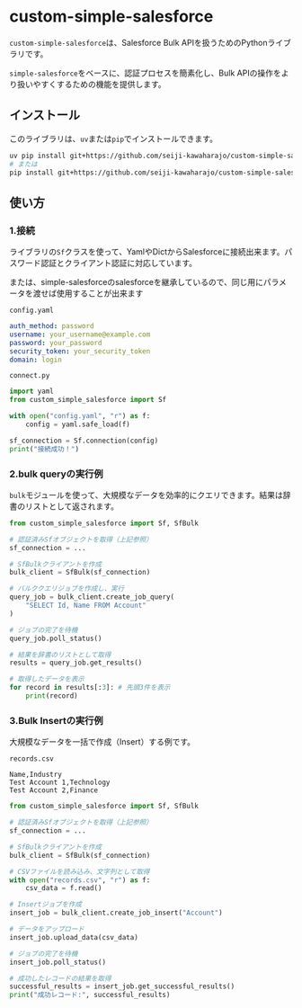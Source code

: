 # custom-simple-salesforce
`custom-simple-salesforce`は、Salesforce Bulk APIを扱うためのPythonライブラリです。

`simple-salesforce`をベースに、認証プロセスを簡素化し、Bulk APIの操作をより扱いやすくするための機能を提供します。

## インストール

このライブラリは、`uv`または`pip`でインストールできます。

```bash
uv pip install git+https://github.com/seiji-kawaharajo/custom-simple-salesforce.git
# または
pip install git+https://github.com/seiji-kawaharajo/custom-simple-salesforce.git
```

## 使い方

### 1.接続

ライブラリの`Sf`クラスを使って、YamlやDictからSalesforceに接続出来ます。パスワード認証とクライアント認証に対応しています。

または、simple-salesforceのsalesforceを継承しているので、同じ用にパラメータを渡せば使用することが出来ます

`config.yaml`
```yml
auth_method: password
username: your_username@example.com
password: your_password
security_token: your_security_token
domain: login
```

`connect.py`
```py
import yaml
from custom_simple_salesforce import Sf

with open("config.yaml", "r") as f:
    config = yaml.safe_load(f)

sf_connection = Sf.connection(config)
print("接続成功！")
```

### 2.bulk queryの実行例

`bulk`モジュールを使って、大規模なデータを効率的にクエリできます。結果は辞書のリストとして返されます。

```py
from custom_simple_salesforce import Sf, SfBulk

# 認証済みSfオブジェクトを取得（上記参照）
sf_connection = ...

# SfBulkクライアントを作成
bulk_client = SfBulk(sf_connection)

# バルククエリジョブを作成し、実行
query_job = bulk_client.create_job_query(
    "SELECT Id, Name FROM Account"
)

# ジョブの完了を待機
query_job.poll_status()

# 結果を辞書のリストとして取得
results = query_job.get_results()

# 取得したデータを表示
for record in results[:3]: # 先頭3件を表示
    print(record)
```

### 3.Bulk Insertの実行例

大規模なデータを一括で作成（Insert）する例です。

`records.csv`

```
Name,Industry
Test Account 1,Technology
Test Account 2,Finance
```

```py
from custom_simple_salesforce import Sf, SfBulk

# 認証済みSfオブジェクトを取得（上記参照）
sf_connection = ...

# SfBulkクライアントを作成
bulk_client = SfBulk(sf_connection)

# CSVファイルを読み込み、文字列として取得
with open("records.csv", "r") as f:
    csv_data = f.read()

# Insertジョブを作成
insert_job = bulk_client.create_job_insert("Account")

# データをアップロード
insert_job.upload_data(csv_data)

# ジョブの完了を待機
insert_job.poll_status()

# 成功したレコードの結果を取得
successful_results = insert_job.get_successful_results()
print("成功レコード:", successful_results)
```
